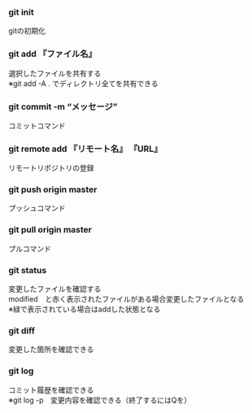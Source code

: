 ### git init
gitの初期化

### git add 『ファイル名』
選択したファイルを共有する  
※git add -A . でディレクトリ全てを共有できる

### git commit -m “メッセージ”
コミットコマンド

### git remote add 『リモート名』 『URL』
リモートリポジトリの登録

### git push origin master
プッシュコマンド

### git pull origin master
プルコマンド

### git status
変更したファイルを確認する  
modified　と赤く表示されたファイルがある場合変更したファイルとなる  
※緑で表示されている場合はaddした状態となる

### git diff
変更した箇所を確認できる

### git log
コミット履歴を確認できる  
※git log -p　変更内容を確認できる（終了するにはQを）